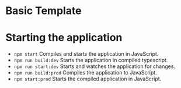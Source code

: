 # Basic Template

# Starting the application

* `npm start` Compiles and starts the application in JavaScript.
* `npm run build:dev` Starts the application in compiled typescript.
* `npm run start:dev` Starts and watches the application for changes.
* `npm run build:prod` Compiles the application to JavaScript.
* `npm start:prod` Starts the compiled application in JavaScript.

